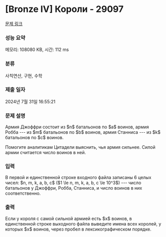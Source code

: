 # [Bronze IV] Короли - 29097 

[문제 링크](https://www.acmicpc.net/problem/29097) 

### 성능 요약

메모리: 108080 KB, 시간: 112 ms

### 분류

사칙연산, 구현, 수학

### 제출 일자

2024년 7월 31일 16:55:21

### 문제 설명

<p>Армия Джоффри состоит из $n$ батальонов по $a$ воинов, армия Робба --- из $m$ батальонов по $b$ воинов, армия Станниса --- из $k$ батальонов по $c$ воинов.</p>

<p>Помогите аналитикам Цитадели выяснить, чья армия сильнее. Силой армии считается число воинов в ней.</p>

### 입력 

 <p>В первой и единственной строке входного файла записаны 6 целых чисел: $n, m, k, a, b, c$ ($1 \le n, m, k, a, b, c \le 10^3$) --- число батальонов у Джоффри, Робба, Станниса, и число воинов в них соответственно.</p>

### 출력 

 <p>Если у короля с самой сильной армией есть $x$ воинов, в единственной строке выходного файла выведите имена всех королей, у которых $x$ воинов, через пробел в лексикографическом порядке.</p>

